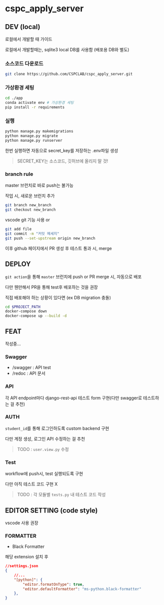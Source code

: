 # cspc_apply_server
## DEV (local)
로컬에서 개발할 때 가이드 

로컬에서 개발할때는, sqlite3 local DB를 사용함 (배포용 DB와 별도)

### 소스코드 다운로드
```bash
git clone https://github.com/CSPCLAB/cspc_apply_server.git
```

### 가상환경 세팅
```bash
cd ./app
conda activate env # 가상환경 세팅
pip install -r requirements

```

### 실행
```bash
python manage.py makemigrations
python manage.py migrate
python manage.py runserver
```
한번 실행하면 자동으로 secret_key를 저장하는 .env파일 생성
> SECRET_KEY는 소스코드, 깃허브에 올리지 말 것!

### branch rule
master 브런치로 바로 push는 불가능

작업 시, 새로운 브런치 추가
```bash
git branch new_branch
git checkout new_branch
```

vscode git 기능 사용 or
```bash
git add file
git commit -m "커밋 메세지"
git push --set-upstream origin new_branch 
```

이후 github 페이지에서 PR 생성 후 테스트 통과 시, merge



## DEPLOY
`git action`을 통해 `master` 브런치에 push or PR merge 시, 자동으로 배포

다만 웬만해서 PR을 통해 test후 배포하는 것을 권장

직접 배포해야 하는 상황이 있다면 (ex DB migration 충돌)
```bash
cd $PROJECT_PATH
docker-compose down
docker-compose up --build -d
```

## FEAT
작성중...
### Swagger
* /swagger : API test
* /redoc : API 문서
### API
각 API endpoint마다 django-rest-api 테스트 form 구현(다만 swagger로 테스트하는 걸 추천)

### AUTH
`student_id`를 통해 로그인하도록 custom backend 구현

다만 계정 생성, 로그인 API 수정하는 걸 추천 
> TODO : `user.view.py` 수정

### Test
workflow에 push시, test 실행되도록 구현

다만 아직 테스트 코드 구현 X
> TODO : 각 모듈별 `tests.py` 내 테스트 코드 작성 

## EDITOR SETTING (code style)
vscode 사용 권장

### FORMATTER
* Black Formatter

해당 extension 설치 후 
```json
//settings.json
{
    //...
    "[python]": {
        "editor.formatOnType": true,
        "editor.defaultFormatter": "ms-python.black-formatter"
    },
}
```
